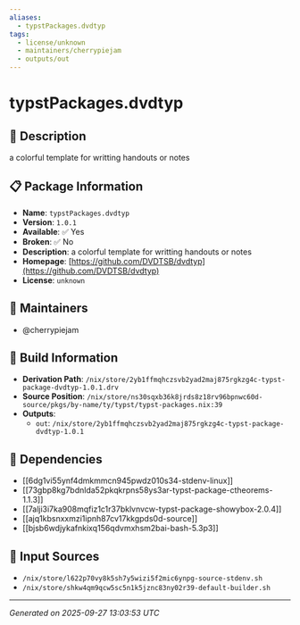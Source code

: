 ```yaml
---
aliases:
  - typstPackages.dvdtyp
tags:
  - license/unknown
  - maintainers/cherrypiejam
  - outputs/out
---
```


# typstPackages.dvdtyp

## 📝 Description

a colorful template for writting handouts or notes

## 📋 Package Information

- **Name**: `typstPackages.dvdtyp`
- **Version**: `1.0.1`
- **Available**: ✅ Yes
- **Broken**: ✅ No
- **Description**: a colorful template for writting handouts or notes
- **Homepage**: [https://github.com/DVDTSB/dvdtyp](https://github.com/DVDTSB/dvdtyp)
- **License**: `unknown`
## 👥 Maintainers

- @cherrypiejam


## 🔧 Build Information

- **Derivation Path**: `/nix/store/2yb1ffmqhczsvb2yad2maj875rgkzg4c-typst-package-dvdtyp-1.0.1.drv`
- **Source Position**: `/nix/store/ns30sqxb36k8jrds8z18rv96bpnwc60d-source/pkgs/by-name/ty/typst/typst-packages.nix:39`
- **Outputs**:
  - `out`:  `/nix/store/2yb1ffmqhczsvb2yad2maj875rgkzg4c-typst-package-dvdtyp-1.0.1`

## 🔗 Dependencies

- [[6dg1vi55ynf4dmkmmcn945pwdz010s34-stdenv-linux]]
- [[73gbp8kg7bdnlda52pkqkrpns58ys3ar-typst-package-ctheorems-1.1.3]]
- [[7alji3i7ka908mqfiz1c1r37bklvnvcw-typst-package-showybox-2.0.4]]
- [[ajq1kbsnxxmzi1ipnh87cv17kkgpds0d-source]]
- [[bjsb6wdjykafnkixq156qdvmxhsm2bai-bash-5.3p3]]

## 📁 Input Sources

- `/nix/store/l622p70vy8k5sh7y5wizi5f2mic6ynpg-source-stdenv.sh`
- `/nix/store/shkw4qm9qcw5sc5n1k5jznc83ny02r39-default-builder.sh`

---
*Generated on 2025-09-27 13:03:53 UTC*
